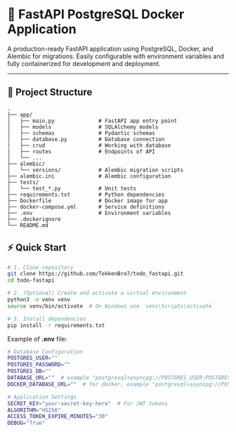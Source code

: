 # 🚀 FastAPI PostgreSQL Docker Application

A production-ready FastAPI application using PostgreSQL, Docker, and Alembic for migrations. Easily configurable with environment variables and fully containerized for development and deployment.

---

## 📁 Project Structure

```text
.
├── app/
│   ├── main.py              # FastAPI app entry point
│   ├── models               # SQLAlchemy models
│   ├── schemas              # Pydantic schemas
│   ├── database.py          # Database connection
|   ├── crud                 # Working with database
|   ├── routes               # Endpoints of API
│   └── ...
├── alembic/
│   └── versions/            # Alembic migration scripts
├── alembic.ini              # Alembic configuration
├── tests/
│   └── test_*.py            # Unit tests
├── requirements.txt         # Python dependencies
├── Dockerfile               # Docker image for app
├── docker-compose.yml       # Service definitions
├── .env                     # Environment variables
├── .dockerignore
└── README.md
```

## ⚡ Quick Start

```bash
# 1. Clone repository
git clone https://github.com/TekkenBro7/todo_fastapi.git
cd todo-fastapi

# 2. (Optional) Create and activate a virtual environment
python3 -m venv venv
source venv/bin/activate  # On Windows use `venv\Scripts\activate`

# 3. Install dependencies
pip install -r requirements.txt

```

Example of **.env** file:
```bash
# Database Configuration
POSTGRES_USER=""
POSTGRES_PASSWORD=""
POSTGRES_DB=""
DATABASE_URL=""  # example "postgresql+asyncpg://POSTGRES_USER:POSTGRES_PASSWORD@localhost:5432/POSTGRES_DB"
DOCKER_DATABASE_URL=""  # for docker, example "postgresql+asyncpg://POSTGRES_USER:POSTGRES_PASSWORD@db:5432/POSTGRES_DB"

# Application Settings
SECRET_KEY="your-secret-key-here"  # For JWT tokens
ALGORITHM="HS256"
ACCESS_TOKEN_EXPIRE_MINUTES="30"
DEBUG="True"
```
